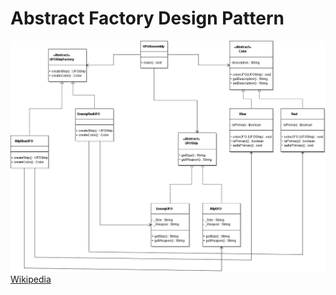 # Abstract Factory Design Pattern
![Pattern](https://github.com/Dreivko/ASO/blob/master/ASO/ASO/src/abstractfactory/AbstractFactory.png)
[Wikipedia](https://en.wikipedia.org/wiki/Abstract_factory_pattern)


